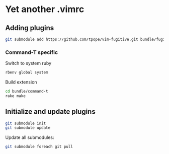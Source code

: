 # Yet another .vimrc

## Adding plugins

```bash
git submodule add https://github.com/tpope/vim-fugitive.git bundle/fugitive
```

### Command-T specific

Switch to system ruby

```bash
rbenv global system
```

Build extension

```bash
cd bundle/command-t
rake make
```

## Initialize and update plugins

```bash
git submodule init
git submodule update
```

Update all submodules: 

```bash
git submodule foreach git pull
```